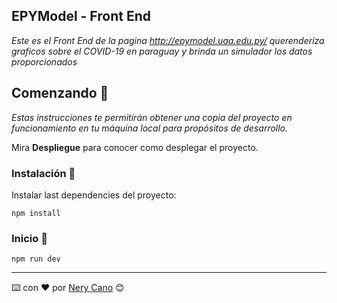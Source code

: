## EPYModel - Front End

_Este es el Front End de la pagina http://epymodel.uaa.edu.py/ querenderiza graficos sobre el COVID-19 en paraguay y brinda un simulador los datos proporcionados_

## Comenzando 🚀

_Estas instrucciones te permitirán obtener una copia del proyecto en funcionamiento en tu máquina local para propósitos de desarrollo._

Mira **Despliegue** para conocer como desplegar el proyecto.

### Instalación 🔧

Instalar last dependencies del proyecto:

```
npm install
```

### Inicio 🏁

```
npm run dev
```

---

⌨️ con ❤️ por [Nery Cano](https://www.linkedin.com/in/nery-cano-dev/) 😊